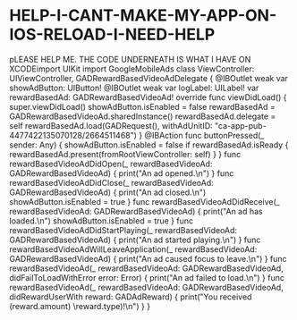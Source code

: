 # HELP-I-CANT-MAKE-MY-APP-ON-IOS-RELOAD-I-NEED-HELP
pLEASE HELP ME. THE CODE UNDERNEATH IS WHAT I HAVE ON XCODEimport UIKit import GoogleMobileAds  class ViewController: UIViewController, GADRewardBasedVideoAdDelegate {      @IBOutlet weak var showAdButton: UIButton!     @IBOutlet weak var logLabel: UILabel!     var rewardBasedAd: GADRewardBasedVideoAd!     override func viewDidLoad() {         super.viewDidLoad()                  showAdButton.isEnabled = false                                   rewardBasedAd = GADRewardBasedVideoAd.sharedInstance()         rewardBasedAd.delegate = self         rewardBasedAd.load(GADRequest(), withAdUnitID: "ca-app-pub-4477422135070128/2664511468")          }       @IBAction func buttonPressed(_ sender: Any) {         showAdButton.isEnabled = false         if rewardBasedAd.isReady {             rewardBasedAd.present(fromRootViewController: self)         }          }     func rewardBasedVideoAdDidOpen(_ rewardBasedVideoAd: GADRewardBasedVideoAd) {         print("An ad opened.\n")     }     func rewardBasedVideoAdDidClose(_ rewardBasedVideoAd: GADRewardBasedVideoAd) {         print("An ad closed.\n")         showAdButton.isEnabled = true     }     func rewardBasedVideoAdDidReceive(_ rewardBasedVideoAd: GADRewardBasedVideoAd) {        print("An ad has loaded.\n")         showAdButton.isEnabled = true             }     func rewardBasedVideoAdDidStartPlaying(_ rewardBasedVideoAd: GADRewardBasedVideoAd) {        print("An ad started playing.\n")     }     func rewardBasedVideoAdWillLeaveApplication(_ rewardBasedVideoAd: GADRewardBasedVideoAd) {        print("An ad caused focus to leave.\n")     }     func rewardBasedVideoAd(_ rewardBasedVideoAd: GADRewardBasedVideoAd, didFailToLoadWithError error: Error) {         print("An ad failed to load.\n")     }     func rewardBasedVideoAd(_ rewardBasedVideoAd: GADRewardBasedVideoAd, didRewardUserWith reward: GADAdReward) {         print("You received \(reward.amount) \reward.type)!\n")     } }
